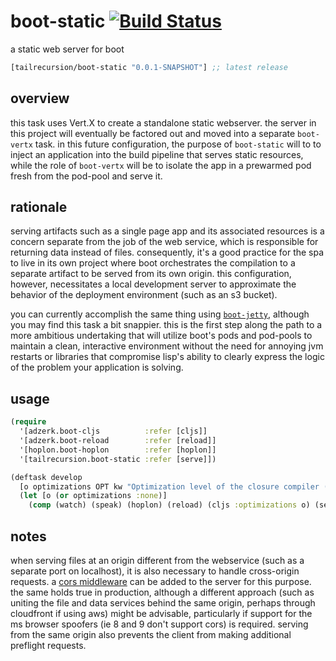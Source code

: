 # boot-static [![Build Status][1]][2]
a static web server for boot

[](dependency)
```clojure
[tailrecursion/boot-static "0.0.1-SNAPSHOT"] ;; latest release
```
[](/dependency)

## overview
this task uses Vert.X to create a standalone static webserver.  the server in this project will eventually be factored out and moved into a separate `boot-vertx` task.  in this future configuration, the purpose of `boot-static` will to to inject an application into the build pipeline that serves static resources, while the role of `boot-vertx` will be to isolate the app in a prewarmed pod fresh from the pod-pool and serve it.

## rationale
serving artifacts such as a single page app and its associated resources is a concern separate from the job of the web service, which is responsible for returning data instead of files.  consequently, it's a good practice for the spa to live in its own project where boot orchestrates the compilation to a separate artifact to be served from its own origin.  this configuration, however, necessitates a local development server to approximate the behavior of the deployment environment (such as an s3 bucket).  

you can currently accomplish the same thing using [`boot-jetty`][3], although you may find this task a bit snappier.  this is the first step along the path to a more ambitious undertaking that will utilize boot's pods and pod-pools to maintain a clean, interactive environment without the need for annoying jvm restarts or libraries that compromise lisp's ability to clearly express the logic of the problem your application is solving.

## usage
```clojure
(require
  '[adzerk.boot-cljs          :refer [cljs]]
  '[adzerk.boot-reload        :refer [reload]]
  '[hoplon.boot-hoplon        :refer [hoplon]]
  '[tailrecursion.boot-static :refer [serve]])

(deftask develop
  [o optimizations OPT kw "Optimization level of the closure compiler (:none :simple :advanced)"]
  (let [o (or optimizations :none)]
    (comp (watch) (speak) (hoplon) (reload) (cljs :optimizations o) (serve))))
```

## notes
when serving files at an origin different from the webservice (such as a separate port on localhost), it is also necessary to handle cross-origin requests.  a [cors middleware][4] can be added to the server for this purpose.  the same holds true in production, although a different approach (such as uniting the file and data services behind the same origin, perhaps through cloudfront if using aws) might be advisable, particularly if support for the ms browser spoofers (ie 8 and 9 don't support cors) is required.  serving from the same origin also prevents the client from making additional preflight requests.

[1]: https://travis-ci.org/tailrecursion/boot-static.svg?branch=master
[2]: https://travis-ci.org/tailrecursion/boot-static
[3]: https://github.com/tailrecursion/boot-jetty
[4]: https://github.com/jumblerg/ring.middleware.cors
